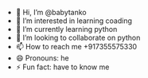- 👋 Hi, I’m @babytanko
- 👀 I’m interested in learning coading
- 🌱 I’m currently learning python
- 💞️ I’m looking to collaborate on python
- 📫 How to reach me +917355575330
- 😄 Pronouns: he
- ⚡ Fun fact: have to know me 

<!---
babytanko/babytanko is a ✨ special ✨ repository because its `README.md` (this file) appears on your GitHub profile.
You can click the Preview link to take a look at your changes.
--->
